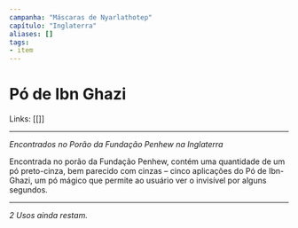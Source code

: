 ```yaml
---
campanha: "Máscaras de Nyarlathotep"
capítulo: "Inglaterra"
aliases: []
tags: 
- item
---
```


# Pó de Ibn Ghazi

Links: [[]]

---
*Encontrados no Porão da Fundação Penhew na Inglaterra*

Encontrada no porão da Fundação Penhew, contém uma quantidade de um pó preto-cinza, bem parecido com cinzas – cinco aplicações do Pó de Ibn-Ghazi, um pó mágico que permite ao usuário ver o invisível por alguns segundos.

---
*2 Usos ainda restam.*

